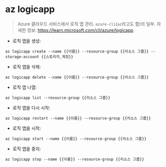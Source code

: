 # az logicapp

> Azure 클라우드 서비스에서 로직 앱 관리.
> `azure-cli`(`az`라고도 함)의 일부.
> 자세한 정보: <https://learn.microsoft.com/cli/azure/logicapp>.

- 로직 앱을 생성:

`az logicapp create --name {{이름}} --resource-group {{리소스 그룹}} --storage-account {{스토리지_계정}}`

- 로직 앱을 삭제:

`az logicapp delete --name {{이름}} --resource-group {{리소스 그룹}}`

- 로직 앱 나열:

`az logicapp list --resource-group {{리소스 그룹}}`

- 로직 앱을 다시 시작:

`az logicapp restart --name {{이름}} --resource-group {{리소스 그룹}}`

- 로직 앱을 시작:

`az logicapp start --name {{이름}} --resource-group {{리소스 그룹}}`

- 로직 앱을 중지:

`az logicapp stop --name {{이름}} --resource-group {{리소스 그룹}}`
